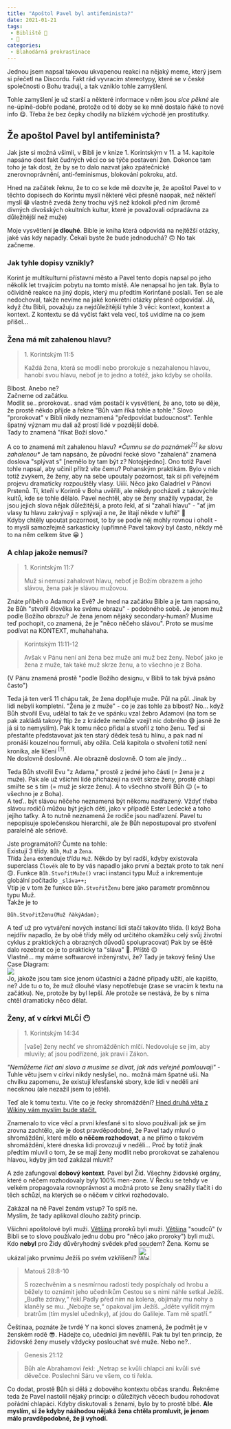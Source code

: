 ```yaml
---
title: "Apoštol Pavel byl antifeminista?"
date: 2021-01-21
tags:
 - Bibliště 📙
 - 🤔
categories:
 - Blahodárná prokrastinace
---
```

Jednou jsem napsal takovou ukvapenou reakci na nějaký meme, který jsem si přečetl na Discordu. Fakt rád vyvracím stereotypy, které se v české společnosti o Bohu tradují, a tak vzniklo tohle zamyšlení.
<!-- more -->

Tohle zamyšlení je už starší a některé informace v něm jsou _sice pěkné_ ale ne-úplně-dobře podané, protože od té doby se ke mně dostalo ňáké to nové info 😋. Třeba že bez čepky chodily na blízkém východě jen prostitutky.

## Že apoštol Pavel byl antifeminista?

Jak jste si možná všimli, v Bibli je v knize 1. Korintským v 11. a 14. kapitole napsáno dost
fakt čudných věcí co se týče postavení žen. Dokonce tam toho je tak dost, že by se to dalo
nazvat jako zpátečnické znerovnoprávnění, anti-feminismus, blokování pokroku, atd.

Hned na začátek řeknu, že to co se kde mě dozvíte je, že apoštol Pavel to v těchto dopisech
do Korintu myslí některé věci přesně naopak, než někteří myslí 😁 vlastně zvedá ženy trochu výš než
kdokoli před ním (kromě divných
divošských okultních kultur, které je považovali odpradávna za důležitější než muže)

Moje vysvětlení **je dlouhé**. Bible je kniha která odpovídá na nejtěžší otázky,
jaké vás kdy napadly. Čekali byste že bude jednoduchá? 🙃
No tak začneme.

### Jak tyhle dopisy vznikly?
Korint je multikulturní přístavní město a Pavel tento dopis napsal po jeho několik let trvajícím
pobytu na tomto místě. Ale nenapsal ho jen tak. Byla to očividně reakce na jiný dopis, který mu
předtím Korinťané poslali. Ten se ale nedochoval, takže nevíme na jaké konkrétní otázky přesně
odpovídal. Já, když čtu Bibli, považuju za nejdůležitější tyhle 3 věci: kontext, kontext a kontext. Z kontextu se dá vyčíst fakt vela vecí, toš uvidíme na co jsem přišel...

### Žena má mít zahalenou hlavu?
> <footer>1. Korintským 11:5</footer>
> <p>Každá žena, která se modlí nebo prorokuje s nezahalenou hlavou, hanobí svou hlavu, neboť je to jedno a totéž, jako kdyby se oholila.</p>

Blbost. Anebo ne?  
Začneme od začátku.  
Modlit se.. prorokovat.. snad vám postačí k vysvětlení, že ano, toto se děje, že prostě
někdo přijde a řekne "Bůh vám říká tohle a tohle." Slovo "prorokovat" v Bibli nikdy neznamená
"předpovídat budoucnost". Tenhle špatný význam mu dali až prostí lidé v pozdější době.  
Tady to znamená "říkat Boží slovo."

A co to znamená mít zahalenou hlavu? _\*Čumnu se do poznámek<sup><a tabindex="0" class="text-primary" onclick="alert('Joo, v Bibli jsou poznámky, někdy totiž Čeština na zachycení původních myšlenek není úplně nejlepší')">[?]</a></sup> ke slovu zahalenou\*_ Je
tam napsáno, že původní řecké slovo "zahalená" znamená doslova "splývat s" [nemělo by tam být z? Notojejedno].
Ono totiž Pavel tohle napsal, aby učinil přítrž víte čemu? Pohanským praktikám. Bylo v nich totiž
zvykem, že ženy, aby na sebe upoutaly pozornost, tak si při veřejném projevu dramaticky
rozpouštěly vlasy. Uíííí. Něco jako Galadriel v Pánovi Prstenů. Ti, kteří v Korintě v Boha
uvěřili, ale někdy pocházeli z takovýchle kultů, kde se tohle dělalo. Pavel nechtěl, aby se ženy
snažily vypadat, že jsou jejich slova nějak důležitější, a proto řekl, ať si "zahalí hlavu" -
"ať jim vlasy tu hlavu zakrývají = splývají a ne, že lítají někde v luftě" 🍃  
Kdyby chtěly upoutat pozornost, to by se podle něj mohly rovnou i oholit - to myslí samozřejmě
sarkasticky (upřímně Pavel takový byl často, někdy mě to na něm celkem štve 😀 )

### A chlap jakože nemusí?
> <footer>1. Korintským 11:7</footer>
> <p>Muž si nemusí zahalovat hlavu, neboť je Božím obrazem a jeho slávou, žena pak je slávou mužovou.</p>

Znáte příběh o Adamovi a Evě? Je hned na začátku Bible a je tam napsáno, že Bůh "stvořil člověka
ke svému obrazu" - podobného sobě.
Je jenom muž podle Božího obrazu? Je žena jenom nějaký secondary-human?
Musíme teď pochopit, co znamená, že je "něco něčeho slávou".
Proto se musíme podívat na KONTEXT, muhahahaha.

> <footer>Korintským 11:11-12</footer>
> <p>Avšak v Pánu není ani žena bez muže ani muž bez ženy. Neboť jako je žena z muže, tak také muž skrze ženu, a to všechno je z Boha.</p>

(V Pánu znamená prostě "podle Božího designu, v Bibli to tak bývá psáno často")

Teda já ten verš 11 chápu tak, že žena doplňuje muže. Půl na půl. Jinak by lidi nebyli kompletní. "Žena je z muže" - co je zas tohle za blbost? No... když Bůh stvořil Evu, udělal to tak že ve spánku vzal
žebro Adamovi (na tom se pak zakládá takový ftip že z krádeže nemůže vzejít nic dobrého 😅 jasně
že já si to nemyslím). Pak k tomu něco přidal a stvořil z toho ženu. Teď si přestaňte
představovat jak ten starý dědek tesá tu hlínu, a pak nad ní pronáší kouzelnou formuli, aby
ožila.
Celá kapitola o stvoření totiž není kronika, ale líčení <sup><a tabindex="0" class="text-primary" onclick="alert('Omlouvám se všem náhodným kolemjdoucím teologům za to, že nepoužívám přesné názvy slohových útvarů, ale tohle má pochopit normální člověk, OK?')">[?]</a></sup>.  
Ne doslovně doslovně. Ale obrazně doslovně. O tom ale jindy...

Teda Bůh stvořil Evu "z Adama," prostě z jedné jeho části (= žena je z muže). Pak ale už všichni
lidé přicházejí na svět skrze ženy, prostě chlapi smiřte se s tím (= muž je skrze ženu). A to
všechno stvořil Bůh 😉 (= to všechno je z Boha).  
A teď.. být slávou něčeho neznamená být někomu nadřazený. Vždyť třeba slávou rodičů můžou
být jejich děti, jako v případě Ester Ledecké a toho jejího taťky. A to nutně neznamená že rodiče
jsou nadřazení. Pavel tu nepopisuje společenskou hierarchii, ale že Bůh nepostupoval pro
stvoření paralelně ale sériově.

Jste programátoři? Čumte na tohle:  
Existují 3 třídy. `Bůh`, `Muž` a `Žena`.  
Třída `Žena` extenduje třídu `Muž`. Někdo by byl radši, kdyby existovala superclass `Člověk` ale to by vás napadlo jako první a beztak proto to tak není 🙃.
Funkce `Bůh.StvořitMuže()` vrací instanci typu Muž a inkrementuje globální počítadlo
`_sláva++;`  
Vtip je v tom že funkce `Bůh.StvořitŽenu` bere jako parametr proměnnou typu Muž.  
Takže je to
```
Bůh.StvořitŽenu(Muž ňàkýAdam);
```  
A teď už pro vytváření nových instancí lidí stačí takováto třída. (I když Boha nejdřív napadlo, že by
obě třídy měly od určitého okamžiku celý svůj životní cyklus z praktických a obrazných důvodů spolupracovat)
Pak by se ěště dalo rozebrat co je to prakticky ta "sláva" 🤔. Příště 😉  
Vlastně... my máme softwarové inženýrství, že? Tady je takový fešný Use Case Diagram:  
![](http://shared.dorostmladez.cz/useCase.jpg)  
Jo, jakože jsou tam sice jenom účastníci a žádné připady užití, ale kapišto, ne? Jde tu o to, že muž dlouhé vlasy nepotřebuje (zase se vracím k textu na začátku). Ne, protože by byl lepší. Ale protože se nestává, že by s nima chtěl dramaticky něco dělat.

### Ženy, ať v církvi MLČÍ 😶
> <footer>1. Korintským 14:34</footer>
> <p>[vaše] ženy nechť ve shromážděních mlčí. Nedovoluje se jim, aby mluvily; ať jsou podřízené, jak praví i Zákon.</p>

_"Nemůžeme říct ani slovo a musíme se dívat, jak nás veřejně pomlouvají"_ - Tuhle větu jsem v
církvi nikdy neslyšel, no.. možná mám špatné uši.
Na chvilku zapomenu, že existují křesťanské sbory, kde lidi v neděli ani neceknou (ale nezažil
jsem to ještě).

Teď ale k tomu textu. Víte co je řecky shromáždění?
<a href="https://cs.wikipedia.org/wiki/Ekkl%C3%A9si%C3%A1"
title="Ekklésiá čili lidové shromáždění (řecky ἐκκλησία) bylo shromáždění svobodných Athéňanů. Ekklésiá bylo ve tzv. Zlatém věku Athén (480-404 př. n. l.) nejvyšší kontrolní, výkonný a zákonodárný orgán">Hned druhá věta z Wikiny vám myslím bude stačit.</a>

Znamenalo to více věcí a první křesťané si to slovo používali jak se jim zrovna zachtělo, ale je
dost pravděpodobné, že Pavel tady mluví o shromáždění, které mělo **o něčem
rozhodovat**, a ne přímo o takovém shromáždění, které dneska lidi provozují v neděli...
Proč by totiž jinak předtím mluvil o tom, že se mají ženy modlit nebo prorokovat se zahalenou
hlavou, kdyby jim teď zakázal mluvit?

A zde zafungoval **dobový kontext**. Pavel byl Žid. Všechny židovské orgány, které o něčem
rozhodovaly byly 100% men-zone. V Řecku se tehdy ve velkém propagovala rovnoprávnost a možná
proto se ženy snažily tlačit i do těch schůzí, na kterých se o něčem v církvi rozhodovalo.

Zakázal na ně Pavel ženám vstup? To spíš ne.  
Myslím, že tady aplikoval dlouho zažitý princip.

Všichni apoštolové byli muži. <u>Většina</u> proroků byli muži. <u>Většina</u> "soudců" (v Bibli se to slovo používalo jednu dobu pro "něco
jako proroky") byli muži. Kdo <b>nebyl</b> pro Židy důvěryhodný svědek před soudem? Žena. Komu se ukázal
jako prvnímu Ježíš po svém vzkříšení? <img src="https://cdn.discordapp.com/emojis/789654687145001000.png?v=1" alt="Wait, what?" width="30px" />

> <footer>Matouš 28:8-10</footer>
> <p>S rozechvěním a s nesmírnou radostí tedy pospíchaly od hrobu a běžely to oznámit jeho učedníkům Cestou se s nimi náhle setkal Ježíš. „Buďte zdrávy,“ řekl.Padly před ním na kolena, objímaly
> mu nohy a klaněly se mu. „Nebojte se,“ opakoval jim Ježíš. „Jděte vyřídit mým bratrům <span class="text-muted">(tím myslel učedníky)</span>, ať jdou do Galileje. Tam mě spatří.“</p>
Češtinaa, poznáte že tvrdé Y na konci sloves znamená, že podmět je v ženském rodě 😎. Hádejte co, učedníci jim nevěřili. Pak tu byl ten princip, že židovské ženy musely vždycky poslouchat své muže. Nebo ne?..
> <footer>Genesis 21:12</footer>
> <p>Bůh ale Abrahamovi řekl: „Netrap se kvůli chlapci ani kvůli své děvečce. Poslechni Sáru ve všem, co ti řekla.</p>

Co dodat, prostě Bůh si dělá z dobového kontextu občas srandu. Řekněme teda že Pavel nastolil nějaký princip: o důležitých věcech budou rohodovat pořádní chlapáci. Kdyby diskutovali s ženami, bylo by to prostě blbé.
**Ale myslím, si že kdyby nááhodou nějaká žena chtěla promluvit, je jenom málo pravděpodobné, že ji vyhodí.**
